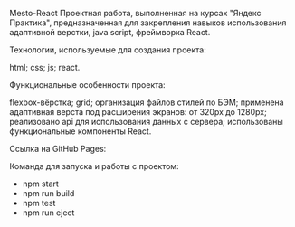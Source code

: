Mesto-React
Проектная работа, выполненная на курсах "Яндекс Практика", предназначенная для закрепления навыков использования адаптивной верстки, java script, фреймворка React.

Технологии, используемые для создания проекта:

html;
css;
js;
react.

Функциональные особенности проекта:

flexbox-вёрстка;
grid;
организация файлов стилей по БЭМ;
применена адаптивная верста под расширения экранов: от 320px до 1280px;
реализовано api для использования данных с сервера;
использованы функциональные компоненты React.

Ссылка на GitHub Pages: 

Команда для запуска и работы с проектом: 
- npm start
- npm run build
- npm test
- npm run eject
